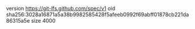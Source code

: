 version https://git-lfs.github.com/spec/v1
oid sha256:3028a16871a5a38b9982585428f5afeeb0992f69abff01878cb221da86315a5e
size 4000
